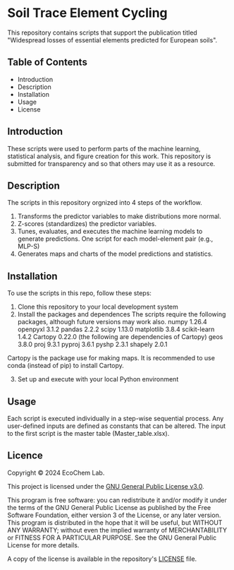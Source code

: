 # Soil Trace Element Cycling

This repository contains scripts that support the publication titled "Widespread losses of essential elements predicted for European soils". 

## Table of Contents

- Introduction
- Description
- Installation
- Usage
- License

## Introduction

These scripts were used to perform parts of the machine learning, statistical analysis, and figure creation for this work.
This repository is submitted for transparency and so that others may use it as a resource.

## Description

The scripts in this repository orgnized into 4 steps of the workflow.
1. Transforms the predictor variables to make distributions more normal.
2. Z-scores (standardizes) the predictor variables.
3. Tunes, evaluates, and executes the machine learning models to generate predictions. One script for each model-element pair (e.g., MLP-S)
4. Generates maps and charts of the model predictions and statistics.

## Installation

To use the scripts in this repo, follow these steps:

1. Clone this repository to your local development system
2. Install the packages and dependences
The scripts require the following packages, although future versions may work also.
numpy           1.26.4
openpyxl        3.1.2
pandas          2.2.2
scipy           1.13.0
matplotlib      3.8.4
scikit-learn    1.4.2
Cartopy         0.22.0 (the following are dependencies of Cartopy)
geos            3.8.0
proj            9.3.1
pyproj          3.6.1
pyshp           2.3.1
shapely         2.0.1

Cartopy is the package use for making maps. It is recommended to use conda (instead of pip)
to install Cartopy. 

3. Set up and execute with your local Python environment

## Usage

Each script is executed individually in a step-wise sequential process.
Any user-defined inputs are defined as constants that can be altered.
The input to the first script is the master table (Master_table.xlsx).

## Licence

Copyright © 2024 EcoChem Lab.

This project is licensed under the [GNU General Public License v3.0](https://www.gnu.org/licenses/gpl-3.0.en.html).

This program is free software: you can redistribute it and/or modify it under the terms of the GNU General Public License as published by the Free Software Foundation, either version 3 of the License, or any later version. This program is distributed in the hope that it will be useful, but WITHOUT ANY WARRANTY; without even the implied warranty of MERCHANTABILITY or FITNESS FOR A PARTICULAR PURPOSE. See the GNU General Public License for more details.

A copy of the license is available in the repository's [LICENSE](LICENSE) file.
